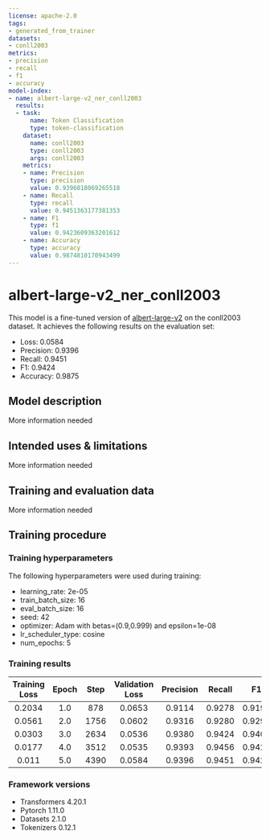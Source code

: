 ```yaml
---
license: apache-2.0
tags:
- generated_from_trainer
datasets:
- conll2003
metrics:
- precision
- recall
- f1
- accuracy
model-index:
- name: albert-large-v2_ner_conll2003
  results:
  - task:
      name: Token Classification
      type: token-classification
    dataset:
      name: conll2003
      type: conll2003
      args: conll2003
    metrics:
    - name: Precision
      type: precision
      value: 0.9396018069265518
    - name: Recall
      type: recall
      value: 0.9451363177381353
    - name: F1
      type: f1
      value: 0.9423609363201612
    - name: Accuracy
      type: accuracy
      value: 0.9874810170943499
---
```


<!-- This model card has been generated automatically according to the information the Trainer had access to. You
should probably proofread and complete it, then remove this comment. -->

# albert-large-v2_ner_conll2003

This model is a fine-tuned version of [albert-large-v2](https://huggingface.co/albert-large-v2) on the conll2003 dataset.
It achieves the following results on the evaluation set:
- Loss: 0.0584
- Precision: 0.9396
- Recall: 0.9451
- F1: 0.9424
- Accuracy: 0.9875

## Model description

More information needed

## Intended uses & limitations

More information needed

## Training and evaluation data

More information needed

## Training procedure

### Training hyperparameters

The following hyperparameters were used during training:
- learning_rate: 2e-05
- train_batch_size: 16
- eval_batch_size: 16
- seed: 42
- optimizer: Adam with betas=(0.9,0.999) and epsilon=1e-08
- lr_scheduler_type: cosine
- num_epochs: 5

### Training results

| Training Loss | Epoch | Step | Validation Loss | Precision | Recall | F1     | Accuracy |
|:-------------:|:-----:|:----:|:---------------:|:---------:|:------:|:------:|:--------:|
| 0.2034        | 1.0   | 878  | 0.0653          | 0.9114    | 0.9278 | 0.9195 | 0.9837   |
| 0.0561        | 2.0   | 1756 | 0.0602          | 0.9316    | 0.9280 | 0.9298 | 0.9845   |
| 0.0303        | 3.0   | 2634 | 0.0536          | 0.9380    | 0.9424 | 0.9402 | 0.9872   |
| 0.0177        | 4.0   | 3512 | 0.0535          | 0.9393    | 0.9456 | 0.9425 | 0.9877   |
| 0.011         | 5.0   | 4390 | 0.0584          | 0.9396    | 0.9451 | 0.9424 | 0.9875   |


### Framework versions

- Transformers 4.20.1
- Pytorch 1.11.0
- Datasets 2.1.0
- Tokenizers 0.12.1
